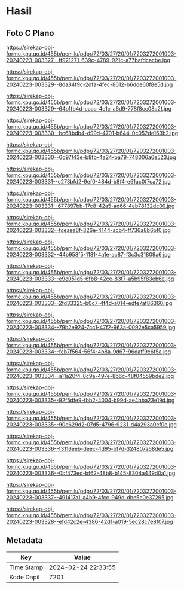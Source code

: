 # Hasil

## Foto C Plano

https://sirekap-obj-formc.kpu.go.id/455b/pemilu/pdpr/72/03/27/20/01/7203272001003-20240223-003327--ff921271-639c-4789-921c-a77bafdcacbe.jpg

https://sirekap-obj-formc.kpu.go.id/455b/pemilu/pdpr/72/03/27/20/01/7203272001003-20240223-003329--8da84f9c-2dfa-4fec-8612-b6dde60f8e5d.jpg

https://sirekap-obj-formc.kpu.go.id/455b/pemilu/pdpr/72/03/27/20/01/7203272001003-20240223-003329--64b1fb4d-caaa-4e1c-a6d9-778f8cc08a2f.jpg

https://sirekap-obj-formc.kpu.go.id/455b/pemilu/pdpr/72/03/27/20/01/7203272001003-20240223-003330--bc68bdb4-d99d-4701-b644-0c052de163b2.jpg

https://sirekap-obj-formc.kpu.go.id/455b/pemilu/pdpr/72/03/27/20/01/7203272001003-20240223-003330--0d97f43e-b8fb-4a24-ba79-748006a6e523.jpg

https://sirekap-obj-formc.kpu.go.id/455b/pemilu/pdpr/72/03/27/20/01/7203272001003-20240223-003331--c273bfd2-9ef0-484d-b8f4-e61ac0f7ca72.jpg

https://sirekap-obj-formc.kpu.go.id/455b/pemilu/pdpr/72/03/27/20/01/7203272001003-20240223-003331--677897bb-17c8-42a5-ad66-4eb78132dc00.jpg

https://sirekap-obj-formc.kpu.go.id/455b/pemilu/pdpr/72/03/27/20/01/7203272001003-20240223-003332--fceaea6f-326e-4144-acb4-ff736a8b6bf0.jpg

https://sirekap-obj-formc.kpu.go.id/455b/pemilu/pdpr/72/03/27/20/01/7203272001003-20240223-003332--44b958f5-1181-4a1e-ac87-f3c3c31809a6.jpg

https://sirekap-obj-formc.kpu.go.id/455b/pemilu/pdpr/72/03/27/20/01/7203272001003-20240223-003333--e9e051d5-6fb8-42ce-83f7-a5b95f83eb6e.jpg

https://sirekap-obj-formc.kpu.go.id/455b/pemilu/pdpr/72/03/27/20/01/7203272001003-20240223-003333--2fd33325-b0c7-4f4d-a014-edfe7af86360.jpg

https://sirekap-obj-formc.kpu.go.id/455b/pemilu/pdpr/72/03/27/20/01/7203272001003-20240223-003334--79b2e924-7cc1-47f2-963a-0092e5ca5959.jpg

https://sirekap-obj-formc.kpu.go.id/455b/pemilu/pdpr/72/03/27/20/01/7203272001003-20240223-003334--fcb7f564-56f4-4b8a-9d67-96daff9c6f5a.jpg

https://sirekap-obj-formc.kpu.go.id/455b/pemilu/pdpr/72/03/27/20/01/7203272001003-20240223-003334--a11a20f4-8c9a-497e-8b6c-48f04559bde2.jpg

https://sirekap-obj-formc.kpu.go.id/455b/pemilu/pdpr/72/03/27/20/01/7203272001003-20240223-003335--92f5dfe9-fbb2-4004-b99d-ae4bba23e19d.jpg

https://sirekap-obj-formc.kpu.go.id/455b/pemilu/pdpr/72/03/27/20/01/7203272001003-20240223-003335--90e629d2-07d5-4796-9231-d4a293a0ef0e.jpg

https://sirekap-obj-formc.kpu.go.id/455b/pemilu/pdpr/72/03/27/20/01/7203272001003-20240223-003336--f3116eeb-deec-4d95-bf7d-324807a68de5.jpg

https://sirekap-obj-formc.kpu.go.id/455b/pemilu/pdpr/72/03/27/20/01/7203272001003-20240223-003336--0bf473ed-bf62-48b8-b145-8304a449d0a1.jpg

https://sirekap-obj-formc.kpu.go.id/455b/pemilu/pdpr/72/03/27/20/01/7203272001003-20240223-003337--491417a1-a4b9-4fcc-949d-dbe5c0e37295.jpg

https://sirekap-obj-formc.kpu.go.id/455b/pemilu/pdpr/72/03/27/20/01/7203272001003-20240223-003328--efd42c2e-4386-42d1-a019-5ec28c7e8f07.jpg


## Metadata

| Key        | Value               |
| ---------- | ------------------- |
| Time Stamp | 2024-02-24 22:33:55 |
| Kode Dapil | 7201                |



